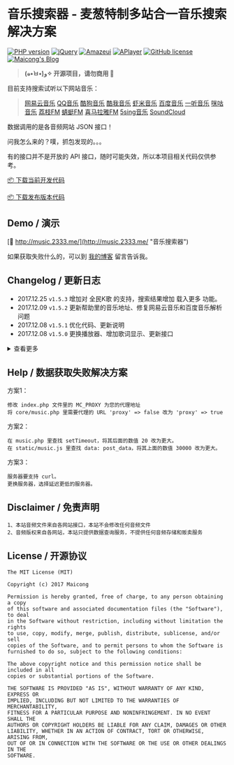 # 音乐搜索器 - 麦葱特制多站合一音乐搜索解决方案

[![PHP version](https://img.shields.io/badge/php-%3E%205.4-orange.svg)](https://github.com/php-src/php)
[![jQuery](https://img.shields.io/badge/jquery-1.11.1-blue.svg)](https://github.com/jquery/jquery)
[![Amazeui](https://img.shields.io/badge/amazeui-2.3.0-blue.svg)](https://github.com/amazeui/amazeui)
[![APlayer](https://img.shields.io/badge/aplayer-1.6.0-blue.svg)](https://github.com/MoePlayer/APlayer)
[![GitHub license](https://img.shields.io/badge/license-MIT-blue.svg)](#LICENSE)
[![Maicong's Blog](https://img.shields.io/badge/blog-maicong.me-green.svg)](https://maicong.me/)

> **(๑•̀ㅂ•́)و✧ 开源项目，请勿商用 🚫**

目前支持搜索试听以下网站音乐：

> [网易云音乐](http://music.163.com/)
> [QQ音乐](http://y.qq.com/)
> [酷狗音乐](http://www.kugou.com/)
> [酷我音乐](http://www.kuwo.cn/)
> [虾米音乐](http://www.xiami.com/)
> [百度音乐](http://music.baidu.com/)
> [一听音乐](http://www.1ting.com/)
> [咪咕音乐](http://music.migu.cn/)
> [荔枝FM](http://www.lizhi.fm/)
> [蜻蜓FM](http://www.qingting.fm/)
> [喜马拉雅FM](http://www.ximalaya.com/)
> [5sing音乐](http://5sing.kugou.com/)
> [SoundCloud](https://soundcloud.com/)

数据调用的是各音频网站 JSON 接口！

问我怎么来的？噗，抓包发现的。。。

有的接口并不是开放的 API 接口，随时可能失效，所以本项目相关代码仅供参考。

[📦 下载当前开发代码](https://github.com/maicong/music/archive/master.zip)

[📦 下载发布版本代码](https://github.com/maicong/music/releases)

## Demo / 演示

[🔗 http://music.2333.me/](http://music.2333.me/ "音乐搜索器")

如果获取失败什么的，可以到 [我的博客](https://maicong.me/msg) 留言告诉我。

## Changelog / 更新日志

- 2017.12.25 `v1.5.3` 增加对 全民K歌 的支持，搜索结果增加 载入更多 功能。
- 2017.12.09 `v1.5.2` 更新帮助里的音乐地址、修复网易云音乐和百度音乐解析问题
- 2017.12.08 `v1.5.1` 优化代码、更新说明
- 2017.12.08 `v1.5.0` 更换播放器、增加歌词显示、更新接口

<details>
<summary>查看更多</summary>

- 2017.12.05 `v1.4.5` 修复网易云音乐音频数据不对应问题
- 2017.12.05 `v1.4.4` 优化网易云音乐、虾米音乐、百度音乐接口
- 2017.12.05 `v1.4.3` 优化酷狗音乐接口，支持 320k 音频
- 2017.12.04 `v1.4.2` 优化代码
- 2017.12.04 `v1.4.1` 优化 QQ 音乐品质
- 2017.11.28 `v1.4.0` 优化接口和代码、优化 Curl 模块加载方式
- 2017.09.12 `v1.3.0` 更新 QQ 音乐 API 接口
- 2017.09.08 `v1.2.9` 优化模版代码，更新说明
- 2017.09.06 `v1.2.8` 更新 5sing 接口，优化代码
- 2017.09.04 `v1.2.7` 修复低版本提示显示编码问题
- 2017.08.03 `v1.2.6` 更新页脚和注释
- 2017.08.03 `v1.2.6` 增加低版本提示，优化 蜻蜓 FM 的 songid 代码
- 2017.08.01 `v1.2.5` 增加对 喜马拉雅 FM 的支持，修复 url 无法获取问题
- 2017.07.26 `v1.2.4` 优化代码兼容性
- 2017.07.24 `v1.2.3` 优化目录结构和模版
- 2017.07.20 `v1.2.2` 优化回调代码
- 2017.07.20 `v1.2.1` 更新正则匹配规则
- 2017.07.19 `v1.2.0` 修复正则表达式问题
- 2017.07.19 `v1.1.9` 增加对蜻蜓 FM 的支持 (resolve [#6](https://github.com/maicong/music/issues/6))
- 2017.07.10 `v1.1.8` 修复 api 请求接口问题
- 2017.07.05 `v1.1.7` 增加对 荔枝 FM 的支持
- 2017.06.26 `v1.1.6` 修复数组写法兼容性
- 2017.05.19 `v1.1.5` 修复 网易云音乐 音乐链接失效问题
- 2017.04.28 `v1.1.4` 更新 QQ 音乐 API 接口，优化代码
- 2017.04.21 `v1.1.3` 优化代码和播放器视觉
- 2017.04.20 `v1.1.2` 更新音乐地址匹配规则
- 2017.03.24 `v1.1.1` 移除对天天动听的支持，修复无法获取咪咕音乐的问题，更新 SoundCloud client_id
- 2017.03.23 `v1.1.0` 更新外链资源地址，优化代码
- 2015.06.15 `v1.0.4` 增加对 SoundCloud 的支持，增加代理支持，修复音乐名称识别问题，优化代码
- 2015.06.13 `v1.0.3` 增加对 天天动听、咪咕 的支持
- 2015.06.12 `v1.0.2` 增加对 5sing 的支持 (开源发布)
- 2015.06.12 `v1.0.1` 代码优化 + BUG修复
- 2015.06.10 `v1.0.0` 音乐搜索器上线

</details>

## Help / 数据获取失败解决方案

方案1：

```
修改 index.php 文件里的 MC_PROXY 为您的代理地址
将 core/music.php 里需要代理的 URL 'proxy' => false 改为 'proxy' => true
```

方案2：

```
在 music.php 里查找 setTimeout，将其后面的数值 20 改为更大。
在 static/music.js 里查找 data: post_data，将其上面的数值 30000 改为更大。
```

方案3：

```
服务器要支持 curl。
更换服务器，选择延迟更低的服务器。
```

## Disclaimer / 免责声明

```
1、本站音频文件来自各网站接口，本站不会修改任何音频文件
2、音频版权来自各网站，本站只提供数据查询服务，不提供任何音频存储和贩卖服务
```

## License / 开源协议

```
The MIT License (MIT)

Copyright (c) 2017 Maicong

Permission is hereby granted, free of charge, to any person obtaining a copy
of this software and associated documentation files (the "Software"), to deal
in the Software without restriction, including without limitation the rights
to use, copy, modify, merge, publish, distribute, sublicense, and/or sell
copies of the Software, and to permit persons to whom the Software is
furnished to do so, subject to the following conditions:

The above copyright notice and this permission notice shall be included in all
copies or substantial portions of the Software.

THE SOFTWARE IS PROVIDED "AS IS", WITHOUT WARRANTY OF ANY KIND, EXPRESS OR
IMPLIED, INCLUDING BUT NOT LIMITED TO THE WARRANTIES OF MERCHANTABILITY,
FITNESS FOR A PARTICULAR PURPOSE AND NONINFRINGEMENT. IN NO EVENT SHALL THE
AUTHORS OR COPYRIGHT HOLDERS BE LIABLE FOR ANY CLAIM, DAMAGES OR OTHER
LIABILITY, WHETHER IN AN ACTION OF CONTRACT, TORT OR OTHERWISE, ARISING FROM,
OUT OF OR IN CONNECTION WITH THE SOFTWARE OR THE USE OR OTHER DEALINGS IN THE
SOFTWARE.
```
